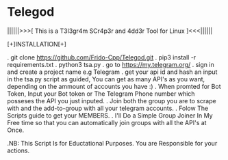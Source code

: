 # Telegod
||||||>>>[ This is a T3l3gr4m SCr4p3r and 4dd3r Tool for Linux ]<<<||||||

[+]INSTALLATION[+]

. git clone https://github.com/Frido-Cpp/Telegod.git 
. pip3 install -r requirements.txt
. python3 tsa.py
. go to https://my.telegram.org/ 
. sign in and create a project name e.g Telegram
. get your api id and hash an input in the tsa.py script as guided, You can get as many API's as you want, depending on the ammount of accounts you have :)
. When promted for Bot Token, Input your Bot token or The Telegram Phone number which posseses the API you just inputed.
. Join both the group you are to scrape with and the add-to-group with all your telegram accounts.
. Folow The Scripts guide to get your MEMBERS.
. I'll Do a Simple Group Joiner In My Free time so that you can automatically join groups with all the API's at Once.

.NB: This Script Is for Eductational Purposes. You are Responsible for your actions.
